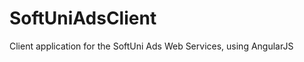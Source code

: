 SoftUniAdsClient
================

Client application for the SoftUni Ads Web Services, using AngularJS

